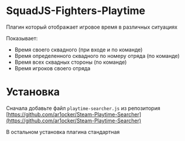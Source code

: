 # SquadJS-Fighters-Playtime

Плагин который отображает игровое время в различных ситуациях

Показывает:

- Время своего сквадного (при входе и по команде)
- Время определенного сквадного по номеру отряда (по команде)
- Время всех сквадных стороны (по команде)
- Время игроков своего отряда

# Установка

Сначала добавьте файл `playtime-searcher.js` из репозитория [https://github.com/ar1ocker/Steam-Playtime-Searcher](https://github.com/ar1ocker/Steam-Playtime-Searcher)

В остальном установка плагина стандартная
